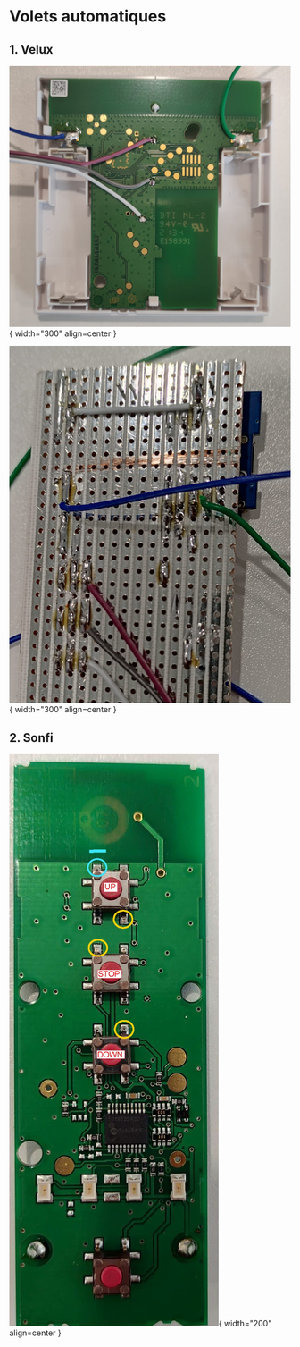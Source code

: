 # Volets automatiques


## 1. Velux

![Velux 1](images/Velux_1.jpg){ width="300" align=center }

![Velux 2](images/Velux_2.jpg){ width="300" align=center }



## 2. Sonfi

![Sonfi](images/Volet_1.jpg){ width="200" align=center }